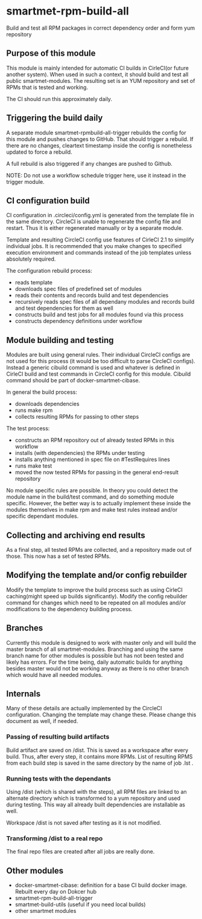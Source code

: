 # smartmet-rpm-build-all

Build and test all RPM packages in correct dependency order and form yum repository

## Purpose of this module

This module is mainly intended for automatic CI builds in CirleCI(or future another system).
When used in such a context, it should build and test all public smartmet-modules. The resulting set
is an YUM repository and set of RPMs that is tested and working.

The CI should run this approximately daily.

## Triggering the build daily

A separate module smartmet-rpmbuild-all-trigger rebuilds the config for this module and pushes changes to GitHub.
That should trigger a rebuild. If there are no changes, cleartext timestamp inside the config 
is nonetheless updated to force a rebuild.

A full rebuild is also triggered if any changes are pushed to Github.

NOTE: Do not use a workflow schedule trigger here, use it instead in the trigger module.

## CI configuration build

CI configuration in .circleci/config.yml is generated from the template file in the same directory.
CircleCI is unable to regenerate the config file and restart. Thus it is either regenerated manually or by a separate
module.

Template and resulting CircleCI config use features of CirleCI 2.1 to simplify individual jobs.
It is recommended that you make changes to specified execution environment and commands instead of the job templates
unless absolutely required.

The configuration rebuild process:
* reads template
* downloads spec files of predefined set of modules
* reads their contents and records build and test dependencies
* recursively reads spec files of all dependany modules and records build and test dependencies for them as well
* constructs build and test jobs for all modules found via this process
* constructs dependency definitions under workflow

## Module building and testing

Modules are built using general rules. Their individual CircleCI configs are not used for this process (it would
be too difficult to parse CircleCI configs). Instead a generic cibuild command is used and whatever is defined
in CirleCI build and test commands in CircleCI config for this module. Cibuild command should be part of
docker-smartmet-cibase.

In general the build process:
* downloads dependencies
* runs make rpm
* collects resulting RPMs for passing to other steps

The test process:
* constructs an RPM repository out of already tested RPMs in this workflow
* installs (with dependencies) the RPMs under testing
* installs anything mentioned in spec file on #TestRequires lines
* runs make test
* moved the now tested RPMs for passing in the general end-result repository

No module specific rules are possible. In theory you could detect the module name in the build/test command, and
do something module specific. However, the better way is to actually implement these inside the modules
themselves in make rpm and make test rules instead and/or specific dependant modules.

## Collecting and archiving end results

As a final step, all tested RPMs are collected, and a repository made out of those.
This now has a set of tested RPMs.

## Modifying the template and/or config rebuilder

Modify the template to improve the build process such as using CirleCI caching(might speed up builds significantly).
Modify the config rebuilder command for changes which need to be repeated on all modules and/or modifications to the
dependency building process.

## Branches

Currently this module is designed to work with master only and will build the master branch of all smartmet-modules.
Branching and using the same branch name for other modules is possible but has not been tested and likely has errors.
For the time being, daily automatic builds for anything besides master would not be working anyway as there is no
other branch which would have all needed modules.

## Internals

Many of these details are actually implemented by the CircleCI configuration. Changing the template may change these.
Please change this document as well, if needed.

### Passing of resulting build artifacts

Build artifact are saved on /dist. This is saved as a workspace after every build. Thus, after every step,
it contains more RPMs. List of resulting RPMS from each build step is saved in the same directory
by the name of job .lst .

### Running tests with the dependants

Using /dist (which is shared with the steps), all RPM files are linked to an alternate directory which is transformed
to a yum repository and used during testing. This way all already built dependencies are installable as well.

Workspace /dist is not saved after testing as it is not modified.

### Transforming /dist to a real repo

The final repo files are created after all jobs are really done.


## Other modules

* docker-smartmet-cibase: definition for a base CI build docker image. Rebuilt every day on Dokcer hub
* smartmet-rpm-build-all-trigger
* smartmet-build-utils (useful if you need local builds)
* other smartmet modules